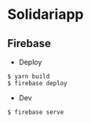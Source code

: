 # Solidariapp

## Firebase

- Deploy

```
$ yarn build
$ firebase deploy
```

- Dev

```
$ firebase serve
```
